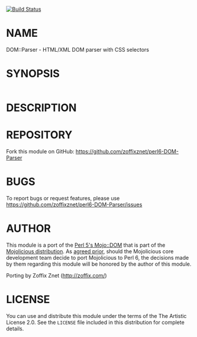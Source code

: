 [![Build Status](https://travis-ci.org/zoffixznet/perl6-DOM-Parser.svg)](https://travis-ci.org/zoffixznet/perl6-DOM-Parser)

# NAME

DOM::Parser - HTML/XML DOM parser with CSS selectors

# SYNOPSIS

```perl6
```

# DESCRIPTION

# REPOSITORY

Fork this module on GitHub:
https://github.com/zoffixznet/perl6-DOM-Parser

# BUGS

To report bugs or request features, please use
https://github.com/zoffixznet/perl6-DOM-Parser/issues

# AUTHOR

This module is a port of the
[Perl 5's Mojo::DOM](https://metacpan.org/pod/Mojo::DOM) that is part of the
[Mojolicious distribution](https://metacpan.org/release/Mojolicious).
As [agreed prior](http://irclog.perlgeek.de/mojo/2015-12-14#i_11714260), should
the Mojolicious core development team decide to port Mojolicious to Perl 6, the
decisions made by them regarding this module will be honored by the author of
this module.

Porting by Zoffix Znet (http://zoffix.com/)

# LICENSE

You can use and distribute this module under the terms of the
The Artistic License 2.0. See the `LICENSE` file included in this
distribution for complete details.
